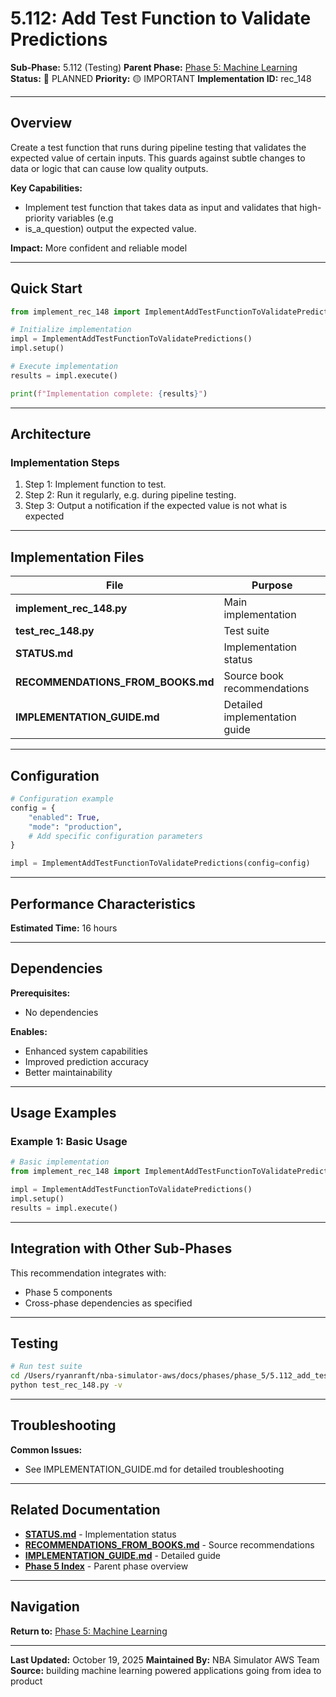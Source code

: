 # 5.112: Add Test Function to Validate Predictions

**Sub-Phase:** 5.112 (Testing)
**Parent Phase:** [Phase 5: Machine Learning](../PHASE_5_INDEX.md)
**Status:** 🔵 PLANNED
**Priority:** 🟡 IMPORTANT
**Implementation ID:** rec_148

---

## Overview

Create a test function that runs during pipeline testing that validates the expected value of certain inputs. This guards against subtle changes to data or logic that can cause low quality outputs.

**Key Capabilities:**
- Implement test function that takes data as input and validates that high-priority variables (e.g
- is_a_question) output the expected value.

**Impact:**
More confident and reliable model

---

## Quick Start

```python
from implement_rec_148 import ImplementAddTestFunctionToValidatePredictions

# Initialize implementation
impl = ImplementAddTestFunctionToValidatePredictions()
impl.setup()

# Execute implementation
results = impl.execute()

print(f"Implementation complete: {results}")
```

---

## Architecture

### Implementation Steps

1. Step 1: Implement function to test.
2. Step 2: Run it regularly, e.g. during pipeline testing.
3. Step 3: Output a notification if the expected value is not what is expected

---

## Implementation Files

| File | Purpose |
|------|---------|
| **implement_rec_148.py** | Main implementation |
| **test_rec_148.py** | Test suite |
| **STATUS.md** | Implementation status |
| **RECOMMENDATIONS_FROM_BOOKS.md** | Source book recommendations |
| **IMPLEMENTATION_GUIDE.md** | Detailed implementation guide |

---

## Configuration

```python
# Configuration example
config = {
    "enabled": True,
    "mode": "production",
    # Add specific configuration parameters
}

impl = ImplementAddTestFunctionToValidatePredictions(config=config)
```

---

## Performance Characteristics

**Estimated Time:** 16 hours

---

## Dependencies

**Prerequisites:**
- No dependencies

**Enables:**
- Enhanced system capabilities
- Improved prediction accuracy
- Better maintainability

---

## Usage Examples

### Example 1: Basic Usage

```python
# Basic implementation
from implement_rec_148 import ImplementAddTestFunctionToValidatePredictions

impl = ImplementAddTestFunctionToValidatePredictions()
impl.setup()
results = impl.execute()
```

---

## Integration with Other Sub-Phases

This recommendation integrates with:
- Phase 5 components
- Cross-phase dependencies as specified

---

## Testing

```bash
# Run test suite
cd /Users/ryanranft/nba-simulator-aws/docs/phases/phase_5/5.112_add_test_function_to_validate_predictions
python test_rec_148.py -v
```

---

## Troubleshooting

**Common Issues:**
- See IMPLEMENTATION_GUIDE.md for detailed troubleshooting

---

## Related Documentation

- **[STATUS.md](STATUS.md)** - Implementation status
- **[RECOMMENDATIONS_FROM_BOOKS.md](RECOMMENDATIONS_FROM_BOOKS.md)** - Source recommendations
- **[IMPLEMENTATION_GUIDE.md](IMPLEMENTATION_GUIDE.md)** - Detailed guide
- **[Phase 5 Index](../PHASE_5_INDEX.md)** - Parent phase overview

---

## Navigation

**Return to:** [Phase 5: Machine Learning](../PHASE_5_INDEX.md)

---

**Last Updated:** October 19, 2025
**Maintained By:** NBA Simulator AWS Team
**Source:** building machine learning powered applications going from idea to product
